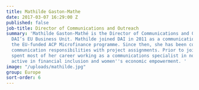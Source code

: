 ```yaml
---
title: Mathilde Gaston-Mathe
date: 2017-03-07 16:29:00 Z
published: false
job-title: Director of Communications and Outreach
summary: 'Mathilde Gaston-Mathé is the Director of Communications and Outreach for
  DAI’s EU Business Unit. Mathilde joined DAI in 2011 as a communications expert on
  the EU-funded ACP Microfinance programme. Since then, she has been combining corporate
  communication responsibilities with project assignments. Prior to joining DAI, Mathilde
  spent most of her career working as a communications specialist in nonprofit organizations
  active in financial inclusion and women''s economic empowerment. '
image: "/uploads/mathilde.jpg"
group: Europe
sort-order: 6
---
```


